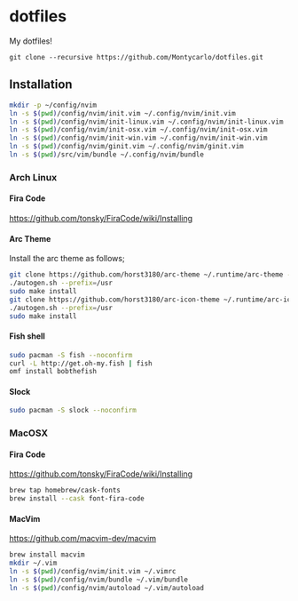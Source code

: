 # dotfiles
My dotfiles!

```
git clone --recursive https://github.com/Montycarlo/dotfiles.git
```

## Installation

```bash
mkdir -p ~/config/nvim
ln -s $(pwd)/config/nvim/init.vim ~/.config/nvim/init.vim
ln -s $(pwd)/config/nvim/init-linux.vim ~/.config/nvim/init-linux.vim
ln -s $(pwd)/config/nvim/init-osx.vim ~/.config/nvim/init-osx.vim
ln -s $(pwd)/config/nvim/init-win.vim ~/.config/nvim/init-win.vim
ln -s $(pwd)/config/nvim/ginit.vim ~/.config/nvim/ginit.vim
ln -s $(pwd)/src/vim/bundle ~/.config/nvim/bundle
```

### Arch Linux

#### Fira Code
https://github.com/tonsky/FiraCode/wiki/Installing

#### Arc Theme
Install the arc theme as follows;  

```bash
git clone https://github.com/horst3180/arc-theme ~/.runtime/arc-theme --depth 1 && cd ~/.runtime/arc-theme 
./autogen.sh --prefix=/usr
sudo make install
git clone https://github.com/horst3180/arc-icon-theme ~/.runtime/arc-icon-theme --depth 1 && cd ~/.runtime/arc-icon-theme
./autogen.sh --prefix=/usr
sudo make install
```  

#### Fish shell

```bash
sudo pacman -S fish --noconfirm
curl -L http://get.oh-my.fish | fish
omf install bobthefish
```

#### Slock
```bash
sudo pacman -S slock --noconfirm
```

### MacOSX

#### Fira Code
https://github.com/tonsky/FiraCode/wiki/Installing

```bash
brew tap homebrew/cask-fonts
brew install --cask font-fira-code
```

#### MacVim
https://github.com/macvim-dev/macvim

```bash
brew install macvim
mkdir ~/.vim
ln -s $(pwd)/config/nvim/init.vim ~/.vimrc
ln -s $(pwd)/config/nvim/bundle ~/.vim/bundle
ln -s $(pwd)/config/nvim/autoload ~/.vim/autoload
```

